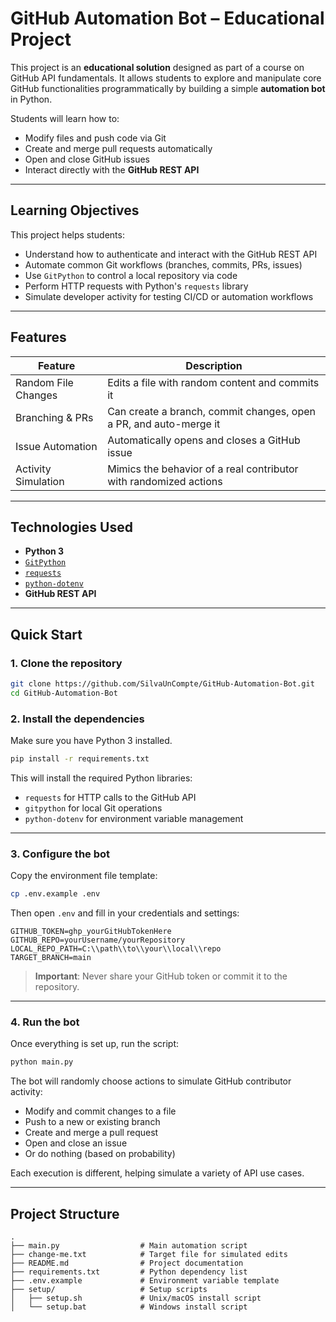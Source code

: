 # GitHub Automation Bot – Educational Project

This project is an **educational solution** designed as part of a course on GitHub API fundamentals. It allows students to explore and manipulate core GitHub functionalities programmatically by building a simple **automation bot** in Python.

Students will learn how to:
- Modify files and push code via Git
- Create and merge pull requests automatically
- Open and close GitHub issues
- Interact directly with the **GitHub REST API**

---

## Learning Objectives

This project helps students:
- Understand how to authenticate and interact with the GitHub REST API
- Automate common Git workflows (branches, commits, PRs, issues)
- Use `GitPython` to control a local repository via code
- Perform HTTP requests with Python's `requests` library
- Simulate developer activity for testing CI/CD or automation workflows

---

## Features

| Feature                 | Description |
|-------------------------|-------------|
| Random File Changes     | Edits a file with random content and commits it |
| Branching & PRs         | Can create a branch, commit changes, open a PR, and auto-merge it |
| Issue Automation        | Automatically opens and closes a GitHub issue |
| Activity Simulation     | Mimics the behavior of a real contributor with randomized actions |

---

## Technologies Used

- **Python 3**
- [`GitPython`](https://gitpython.readthedocs.io/en/stable/)
- [`requests`](https://docs.python-requests.org/)
- [`python-dotenv`](https://github.com/theskumar/python-dotenv)
- **GitHub REST API**

---

## Quick Start

### 1. Clone the repository

```bash
git clone https://github.com/SilvaUnCompte/GitHub-Automation-Bot.git
cd GitHub-Automation-Bot
```
### 2. Install the dependencies

Make sure you have Python 3 installed.

```bash
pip install -r requirements.txt
```

This will install the required Python libraries:
- `requests` for HTTP calls to the GitHub API  
- `gitpython` for local Git operations  
- `python-dotenv` for environment variable management  

---

### 3. Configure the bot

Copy the environment file template:

```bash
cp .env.example .env
```

Then open `.env` and fill in your credentials and settings:

```env
GITHUB_TOKEN=ghp_yourGitHubTokenHere
GITHUB_REPO=yourUsername/yourRepository
LOCAL_REPO_PATH=C:\\path\\to\\your\\local\\repo
TARGET_BRANCH=main
```

> **Important**: Never share your GitHub token or commit it to the repository.

---

### 4. Run the bot

Once everything is set up, run the script:

```bash
python main.py
```

The bot will randomly choose actions to simulate GitHub contributor activity:
- Modify and commit changes to a file  
- Push to a new or existing branch  
- Create and merge a pull request  
- Open and close an issue  
- Or do nothing (based on probability)  

Each execution is different, helping simulate a variety of API use cases.

---

## Project Structure

```text
.
├── main.py                  # Main automation script
├── change-me.txt            # Target file for simulated edits
├── README.md                # Project documentation
├── requirements.txt         # Python dependency list
├── .env.example             # Environment variable template
├── setup/                   # Setup scripts
│   ├── setup.sh             # Unix/macOS install script
│   └── setup.bat            # Windows install script
```
